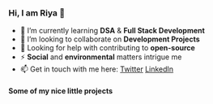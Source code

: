 ### Hi, I am Riya 👋

<!--
**riyagarwal/riyagarwal** is a ✨ _special_ ✨ repository because its `README.md` (this file) appears on your GitHub profile.

Here are some ideas to get you started:

- 🔭 I’m currently working on ...
- 🌱 I’m currently learning ...
- 👯 I’m looking to collaborate on ...
- 🤔 I’m looking for help with ...
- 💬 Ask me about ...
- 📫 How to reach me: ...
- 😄 Pronouns: ...
- ⚡ Fun fact: ...
-->

- 🌱 I’m currently learning **DSA** & **Full Stack Development**
- 👯 I’m looking to collaborate on **Development Projects**
- 🤔 Looking for help with contributing to **open-source**
- ⚡ **Social** and **environmental** matters intrigue me
- 📫 Get in touch with me here: [Twitter](https://twitter.com/RiyaAgarwal445) [LinkedIn](https://www.linkedin.com/in/riya-agarwal2311/)

#### Some of my nice little projects




